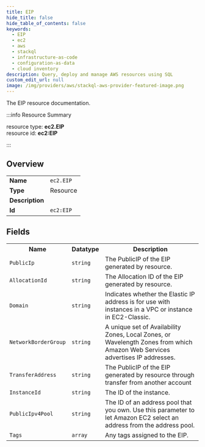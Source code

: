 ```yaml
---
title: EIP
hide_title: false
hide_table_of_contents: false
keywords:
  - EIP
  - ec2
  - aws
  - stackql
  - infrastructure-as-code
  - configuration-as-data
  - cloud inventory
description: Query, deploy and manage AWS resources using SQL
custom_edit_url: null
image: /img/providers/aws/stackql-aws-provider-featured-image.png
---
```

The EIP resource documentation.

:::info Resource Summary

<div class="row">
<div class="providerDocColumn">
<span>resource type:&nbsp;<b>ec2.EIP</b></span><br />
<span>resource id:&nbsp;<b>ec2:EIP</b></span><br />
</div>
</div>

:::

## Overview
<table><tbody>
<tr><td><b>Name</b></td><td><code>ec2.EIP</code></td></tr>
<tr><td><b>Type</b></td><td>Resource</td></tr>
<tr><td><b>Description</b></td><td></td></tr>
<tr><td><b>Id</b></td><td><code>ec2:EIP</code></td></tr>
</tbody></table>

## Fields
<table><tbody>
<tr><th>Name</th><th>Datatype</th><th>Description</th></tr>
<tr><td><code>PublicIp</code></td><td><code>string</code></td><td>The PublicIP of the EIP generated by resource.</td></tr><tr><td><code>AllocationId</code></td><td><code>string</code></td><td>The Allocation ID of the EIP generated by resource.</td></tr><tr><td><code>Domain</code></td><td><code>string</code></td><td>Indicates whether the Elastic IP address is for use with instances in a VPC or instance in EC2-Classic.</td></tr><tr><td><code>NetworkBorderGroup</code></td><td><code>string</code></td><td>A unique set of Availability Zones, Local Zones, or Wavelength Zones from which Amazon Web Services advertises IP addresses.</td></tr><tr><td><code>TransferAddress</code></td><td><code>string</code></td><td>The PublicIP of the EIP generated by resource through transfer from another account</td></tr><tr><td><code>InstanceId</code></td><td><code>string</code></td><td>The ID of the instance.</td></tr><tr><td><code>PublicIpv4Pool</code></td><td><code>string</code></td><td>The ID of an address pool that you own. Use this parameter to let Amazon EC2 select an address from the address pool.</td></tr><tr><td><code>Tags</code></td><td><code>array</code></td><td>Any tags assigned to the EIP.</td></tr>
</tbody></table>